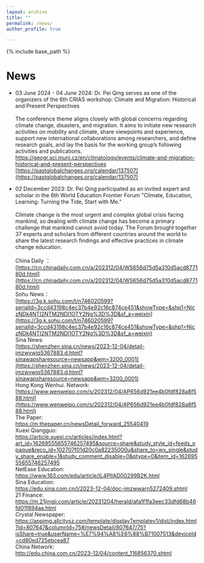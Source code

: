 ```yaml
---
layout: archive
title: ""
permalink: /news/
author_profile: true

---
```


{% include base_path %}


News 
======
* 03 June 2024 - 04 June 2024: Dr. Pei Qing serves as one of the organizers of the 6th CRIAS workshop: Climate and Migration: Historical and Present Perspectives<br><br>
The conference theme aligns closely with global concerns regarding climate change, disasters, and migration. It aims to initiate new research activities on mobility and climate, share viewpoints and experience, support new international collaborations among researchers, and define research goals, and lay the basis for the working group’s following activities and publications.<br>
<a href="https://geogr.sci.muni.cz/en/climatology/events/climate-and-migration-historical-and-present-perspectives">https://geogr.sci.muni.cz/en/climatology/events/climate-and-migration-historical-and-present-perspectives</a><br>
[https://pastglobalchanges.org/calendar/137507](https://pastglobalchanges.org/calendar/137507)

* 02 December 2023: Dr. Pei Qing participated as an invited expert and scholar in the 6th World Education Frontier Forum "Climate, Education, Learning: Turning the Tide, Start with Me."<br><br>
Climate change is the most urgent and complex global crisis facing mankind, so dealing with climate change has become a primary challenge that mankind cannot avoid today. The Forum brought together 37 experts and scholars from different countries around the world to share the latest research findings and effective practices in climate change education.<br><br>
China Daily ：<br>
[https://cn.chinadaily.com.cn/a/202312/04/WS656d75d5a310d5acd877180d.html](https://cn.chinadaily.com.cn/a/202312/04/WS656d75d5a310d5acd877180d.html)<br>
Sohu News：<br>
[https://3g.k.sohu.com/t/n746020599?serialId=3ccd43198c4ec37b4e92c16c874ce451&showType=&shp1=NjczNDk4NTI2NTM2NDI1OTY2Ng%3D%3D&sf_a=weixin](https://3g.k.sohu.com/t/n746020599?serialId=3ccd43198c4ec37b4e92c16c874ce451&showType=&shp1=NjczNDk4NTI2NTM2NDI1OTY2Ng%3D%3D&sf_a=weixin)<br>
Sina News:<br>
[https://shenzhen.sina.cn/news/2023-12-04/detail-imzwvwiq5367883.d.html?sinawapsharesource=newsapp&wm=3200_0001](https://shenzhen.sina.cn/news/2023-12-04/detail-imzwvwiq5367883.d.html?sinawapsharesource=newsapp&wm=3200_0001)<br>
Hong Kong Wenhui. Network:<br>
[https://www.wenweipo.com/s/202312/04/AP656d921ee4b0fdf828a8f588.html](https://www.wenweipo.com/s/202312/04/AP656d921ee4b0fdf828a8f588.html)<br>
The Paper:<br>
<https://m.thepaper.cn/newsDetail_forward_25540419><br>
Xuexi Qiangguo:<br>
<https://article.xuexi.cn/articles/index.html?art_id=16269555655746257495&source=share&study_style_id=feeds_opaque&reco_id=102707f01d20c0a82235000u&share_to=wx_single&study_share_enable=1&study_comment_disable=0&ptype=0&item_id=16269555655746257495><br>
NetEase Education:<br>
<https://www.163.com/edu/article/IL4PIIAD00299B2K.html><br>
Sina Education:<br>
<https://edu.sina.com.cn/l/2023-12-04/doc-imzwwarn5272409.shtml><br>
21 Finance: <br>
<https://m.21jingji.com/article/20231204/herald/afa1f1fa3eec33dfd68b46fd01f894aa.html><br>
Crystal Newspaper:<br>
<https://appimg.allcitysz.com/template/displayTemplatev1/dist/index.html?id=807647&columnId=75#/newsDetail/807647/75?isShare=true&userName=%E7%94%A8%E6%88%B71007513&deviceId=cd80ed725ebcea87><br>
China Network:<br>
<http://edu.china.com.cn/2023-12/04/content_116856370.shtml><br>




